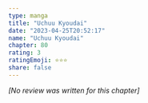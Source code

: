 ```yaml
---
type: manga
title: "Uchuu Kyoudai"
date: "2023-04-25T20:52:17"
name: "Uchuu Kyoudai"
chapter: 80
rating: 3
ratingEmoji: ⭐️⭐️⭐️
share: false
---
```


*[No review was written for this chapter]*
